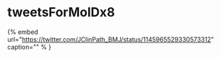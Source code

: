# tweetsForMolDx8

{% embed url="https://twitter.com/JClinPath_BMJ/status/1145965529330573312"  caption="" % }
